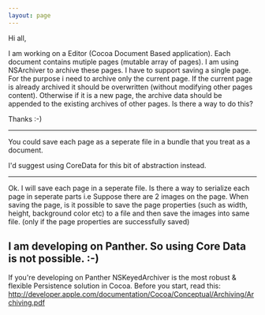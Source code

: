 ```yaml
---
layout: page
---
```


Hi all,

I am working on a Editor (Cocoa Document Based application). Each document contains mutiple pages (mutable array of pages). I am using NSArchiver to  archive these pages.  I have to support saving a single page. For the purpose i need to archive only the current page. If the current page is already archived it should be overwritten (without modifying other pages content). Otherwise if it is a new page, the archive data should be appended to the existing archives of other pages. Is there a way to do this?

Thanks
:-)

----

You could save each page as a seperate file in a bundle that you treat as a document.

I'd suggest using CoreData for this bit of abstraction instead.

----
Ok. I will save each page in a seperate file. Is there a way to  serialize each page in seperate parts i.e Suppose there are 2 images on the page. When saving the page, is it possible to save the page properties (such as width, height, background color etc) to a file and then save the images into same file. (only if the page properties are successfully saved)

I am developing on Panther. So using Core Data is not possible. :-)
----

If you're developing on Panther NSKeyedArchiver is the most robust & flexible Persistence solution in Cocoa.
Before you start, read this: <http://developer.apple.com/documentation/Cocoa/Conceptual/Archiving/Archiving.pdf>
